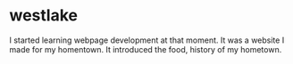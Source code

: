 # westlake
I started learning webpage development at that moment. It was a website I made for my homentown. It introduced the food, history of my hometown.
